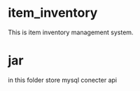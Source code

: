# item_inventory
This is item inventory management system.
# jar
in this folder store mysql conecter api 

